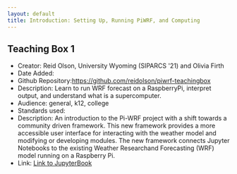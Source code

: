 ```yaml
---
layout: default
title: Introduction: Setting Up, Running PiWRF, and Computing
---
```


## Teaching Box 1

* Creator: Reid Olson, University Wyoming (SIPARCS '21) and Olivia Firth
* Date Added:
* Github Repository:https://github.com/reidolson/piwrf-teachingbox
* Description: Learn to run WRF forecast on a RaspberryPi, interpret output, and understand what is a supercomputer.
* Audience: general, k12, college
* Standards used:
* Description:
An introduction to the Pi-WRF project with a shift towards a community driven framework. This new framework provides a more accessible user interface for interacting with the weather model and modifying or developing modules. The new framework connects Jupyter Notebooks to the existing Weather Researchand Forecasting (WRF) model running on a Raspberry Pi.
* Link: [Link to JupyterBook](https://reidolson.github.io/piwrf-teachingbox/intro.html)
